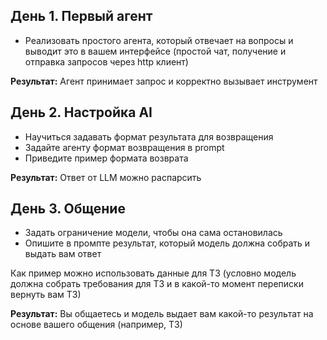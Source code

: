 ## День 1. Первый агент

- Реализовать простого агента, который отвечает на вопросы и выводит это в вашем интерфейсе (простой чат, получение и отправка запросов через http клиент)

**Результат:** Агент принимает запрос и корректно вызывает инструмент

## День 2. Настройка AI

- Научиться задавать формат результата для возвращения
- Задайте агенту формат возвращения в prompt
- Приведите пример формата возврата

**Результат:** Ответ от LLM можно распарсить

## День 3. Общение

- Задать ограничение модели, чтобы она сама остановилась
- Опишите в промпте результат, который модель должна собрать и выдать вам ответ

Как пример можно использовать данные для ТЗ (условно модель должна собрать требования для ТЗ и в какой-то момент переписки вернуть вам ТЗ)

**Результат:** Вы общаетесь и модель выдает вам какой-то результат на основе вашего общения (например, ТЗ)